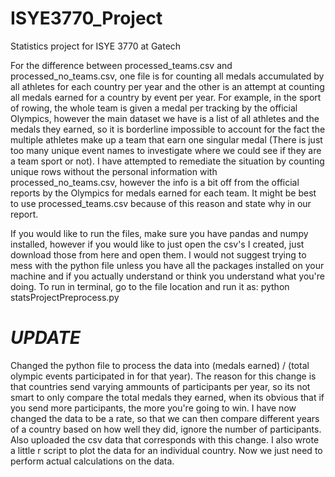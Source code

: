# ISYE3770_Project
Statistics project for ISYE 3770 at Gatech

For the difference between processed_teams.csv and processed_no_teams.csv, one file is for counting all medals accumulated by all athletes for each country per year and the other is an attempt at counting all medals earned for a country by event per year. For example, in the sport of rowing, the whole team is given a medal per tracking by the official Olympics, however the main dataset we have is a list of all athletes and the medals they earned, so it is borderline impossible to account for the fact the multiple athletes make up a team that earn one singular medal (There is just too many unique event names to investigate where we could see if they are a team sport or not). I have attempted to remediate the situation by counting unique rows without the personal information with processed_no_teams.csv, however the info is a bit off from the official reports by the Olympics for medals earned for each team. It might be best to use processed_teams.csv because of this reason and state why in our report.

If you would like to run the files, make sure you have pandas and numpy installed, however if you would like to just open the csv's I created, just download those from here and open them. I would not suggest trying to mess with the python file unless you have all the packages installed on your machine and if you actually understand or think you understand what you're doing. To run in terminal, go to the file location and run it as: python statsProjectPreprocess.py

# *UPDATE*

Changed the python file to process the data into (medals earned) / (total olympic events participated in for that year). The reason for this change is that countries send varying ammounts of participants per year, so its not smart to only compare the total medals they earned, when its obvious that if you send more participants, the more you're going to win. I have now changed the data to be a rate, so that we can then compare different years of a country based on how well they did, ignore the number of participants. Also uploaded the csv data that corresponds with this change. I also wrote a little r script to plot the data for an individual country. Now we just need to perform actual calculations on the data.


